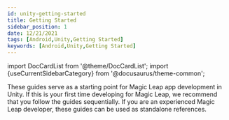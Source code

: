 ```yaml
---
id: unity-getting-started
title: Getting Started
sidebar_position: 1
date: 12/21/2021
tags: [Android,Unity,Getting Started]
keywords: [Android,Unity,Getting Started]
---
```


import DocCardList from '@theme/DocCardList';
import {useCurrentSidebarCategory} from '@docusaurus/theme-common';

These guides serve as a starting point for Magic Leap app development in Unity. If this is your first time developing for Magic Leap, we recommend that you follow the guides sequentially. If you are an experienced Magic Leap developer, these guides can be used as standalone references.

<DocCardList items={useCurrentSidebarCategory().items}/>

